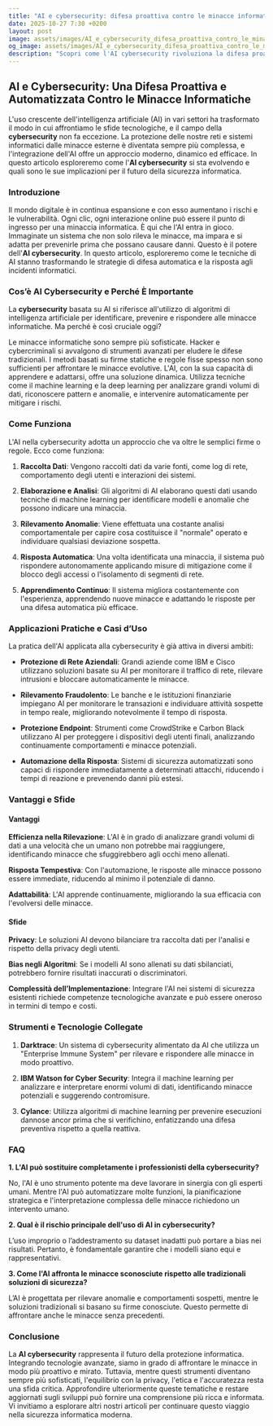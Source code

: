 ```yaml
---
title: "AI e cybersecurity: difesa proattiva contro le minacce informatiche"
date: 2025-10-27 7:30 +0200
layout: post
image: assets/images/AI_e_cybersecurity_difesa_proattiva_contro_le_minacce_informatiche.jpg
og_image: assets/images/AI_e_cybersecurity_difesa_proattiva_contro_le_minacce_informatiche.jpg
description: "Scopri come l'AI cybersecurity rivoluziona la difesa proattiva e il rilevamento minacce, garantendo sicurezza e risposta automatica alle minacce informatiche."
---
```


## AI e Cybersecurity: Una Difesa Proattiva e Automatizzata Contro le Minacce Informatiche

L'uso crescente dell'intelligenza artificiale (AI) in vari settori ha trasformato il modo in cui affrontiamo le sfide tecnologiche, e il campo della **cybersecurity** non fa eccezione. La protezione delle nostre reti e sistemi informatici dalle minacce esterne è diventata sempre più complessa, e l'integrazione dell'AI offre un approccio moderno, dinamico ed efficace. In questo articolo esploreremo come l'**AI cybersecurity** si sta evolvendo e quali sono le sue implicazioni per il futuro della sicurezza informatica.

### Introduzione

Il mondo digitale è in continua espansione e con esso aumentano i rischi e le vulnerabilità. Ogni clic, ogni interazione online può essere il punto di ingresso per una minaccia informatica. È qui che l'AI entra in gioco. Immaginate un sistema che non solo rileva le minacce, ma impara e si adatta per prevenirle prima che possano causare danni. Questo è il potere dell'**AI cybersecurity**. In questo articolo, esploreremo come le tecniche di AI stanno trasformando le strategie di difesa automatica e la risposta agli incidenti informatici.

### Cos’è AI Cybersecurity e Perché È Importante

La **cybersecurity** basata su AI si riferisce all'utilizzo di algoritmi di intelligenza artificiale per identificare, prevenire e rispondere alle minacce informatiche. Ma perché è così cruciale oggi?

Le minacce informatiche sono sempre più sofisticate. Hacker e cybercriminali si avvalgono di strumenti avanzati per eludere le difese tradizionali. I metodi basati su firme statiche e regole fisse spesso non sono sufficienti per affrontare le minacce evolutive. L'AI, con la sua capacità di apprendere e adattarsi, offre una soluzione dinamica. Utilizza tecniche come il machine learning e la deep learning per analizzare grandi volumi di dati, riconoscere pattern e anomalie, e intervenire automaticamente per mitigare i rischi.

### Come Funziona

L'AI nella cybersecurity adotta un approccio che va oltre le semplici firme o regole. Ecco come funziona:

1. **Raccolta Dati**: Vengono raccolti dati da varie fonti, come log di rete, comportamento degli utenti e interazioni dei sistemi.
   
2. **Elaborazione e Analisi**: Gli algoritmi di AI elaborano questi dati usando tecniche di machine learning per identificare modelli e anomalie che possono indicare una minaccia.

3. **Rilevamento Anomalie**: Viene effettuata una costante analisi comportamentale per capire cosa costituisce il "normale" operato e individuare qualsiasi deviazione sospetta.

4. **Risposta Automatica**: Una volta identificata una minaccia, il sistema può rispondere autonomamente applicando misure di mitigazione come il blocco degli accessi o l'isolamento di segmenti di rete.

5. **Apprendimento Continuo**: Il sistema migliora costantemente con l'esperienza, apprendendo nuove minacce e adattando le risposte per una difesa automatica più efficace.

### Applicazioni Pratiche e Casi d’Uso

La pratica dell'AI applicata alla cybersecurity è già attiva in diversi ambiti:

- **Protezione di Rete Aziendali**: Grandi aziende come IBM e Cisco utilizzano soluzioni basate su AI per monitorare il traffico di rete, rilevare intrusioni e bloccare automaticamente le minacce.

- **Rilevamento Fraudolento**: Le banche e le istituzioni finanziarie impiegano AI per monitorare le transazioni e individuare attività sospette in tempo reale, migliorando notevolmente il tempo di risposta.

- **Protezione Endpoint**: Strumenti come CrowdStrike e Carbon Black utilizzano AI per proteggere i dispositivi degli utenti finali, analizzando continuamente comportamenti e minacce potenziali.

- **Automazione della Risposta**: Sistemi di sicurezza automatizzati sono capaci di rispondere immediatamente a determinati attacchi, riducendo i tempi di reazione e prevenendo danni più estesi.

### Vantaggi e Sfide

#### Vantaggi

**Efficienza nella Rilevazione**: L'AI è in grado di analizzare grandi volumi di dati a una velocità che un umano non potrebbe mai raggiungere, identificando minacce che sfuggirebbero agli occhi meno allenati.

**Risposta Tempestiva**: Con l'automazione, le risposte alle minacce possono essere immediate, riducendo al minimo il potenziale di danno.

**Adattabilità**: L'AI apprende continuamente, migliorando la sua efficacia con l'evolversi delle minacce.

#### Sfide

**Privacy**: Le soluzioni AI devono bilanciare tra raccolta dati per l'analisi e rispetto della privacy degli utenti.

**Bias negli Algoritmi**: Se i modelli AI sono allenati su dati sbilanciati, potrebbero fornire risultati inaccurati o discriminatori.

**Complessità dell’Implementazione**: Integrare l'AI nei sistemi di sicurezza esistenti richiede competenze tecnologiche avanzate e può essere oneroso in termini di tempo e costi.

### Strumenti e Tecnologie Collegate

1. **Darktrace**: Un sistema di cybersecurity alimentato da AI che utilizza un "Enterprise Immune System" per rilevare e rispondere alle minacce in modo proattivo.

2. **IBM Watson for Cyber Security**: Integra il machine learning per analizzare e interpretare enormi volumi di dati, identificando minacce potenziali e suggerendo contromisure.

3. **Cylance**: Utilizza algoritmi di machine learning per prevenire esecuzioni dannose ancor prima che si verifichino, enfatizzando una difesa preventiva rispetto a quella reattiva.

### FAQ

**1. L'AI può sostituire completamente i professionisti della cybersecurity?**

No, l'AI è uno strumento potente ma deve lavorare in sinergia con gli esperti umani. Mentre l'AI può automatizzare molte funzioni, la pianificazione strategica e l'interpretazione complessa delle minacce richiedono un intervento umano.

**2. Qual è il rischio principale dell'uso di AI in cybersecurity?**

L’uso improprio o l’addestramento su dataset inadatti può portare a bias nei risultati. Pertanto, è fondamentale garantire che i modelli siano equi e rappresentativi.

**3. Come l'AI affronta le minacce sconosciute rispetto alle tradizionali soluzioni di sicurezza?**

L’AI è progettata per rilevare anomalie e comportamenti sospetti, mentre le soluzioni tradizionali si basano su firme conosciute. Questo permette di affrontare anche le minacce senza precedenti.

### Conclusione

La **AI cybersecurity** rappresenta il futuro della protezione informatica. Integrando tecnologie avanzate, siamo in grado di affrontare le minacce in modo più proattivo e mirato. Tuttavia, mentre questi strumenti diventano sempre più sofisticati, l'equilibrio con la privacy, l'etica e l'accuratezza resta una sfida critica. Approfondire ulteriormente queste tematiche e restare aggiornati sugli sviluppi può fornire una comprensione più ricca e informata. Vi invitiamo a esplorare altri nostri articoli per continuare questo viaggio nella sicurezza informatica moderna.